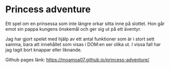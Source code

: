 # Princess adventure
Ett spel om en prinsessa som inte längre orkar sitta inne på slottet. Hon går emot sin pappa kungens önskemål och ger sig ut på ett äventyr.

Jag har gjort spelet med hjälp av ett antal funktioner som är i stort sett samma, bara att innehållet som visas i DOM:en ser olika ut. I vissa fall har jag tagit bort knappar eller liknande.

Github pages länk: https://moamoa07.github.io/princess-adventure/